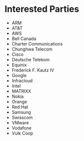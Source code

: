 # Interested Parties

- ARM
- AT&T
- AWS
- Bell Canada
- Charter Communications
- Chunghwa Telecom
- Cisco
- Deutsche Telekom
- Equinix
- Frederick F. Kautz IV
- Google
- Infracloud
- Intel
- MATRIXX
- Nokia
- Orange
- Red Hat
- Samsung
- Swisscom
- VMware
- Vodafone
- Vulk Coop
